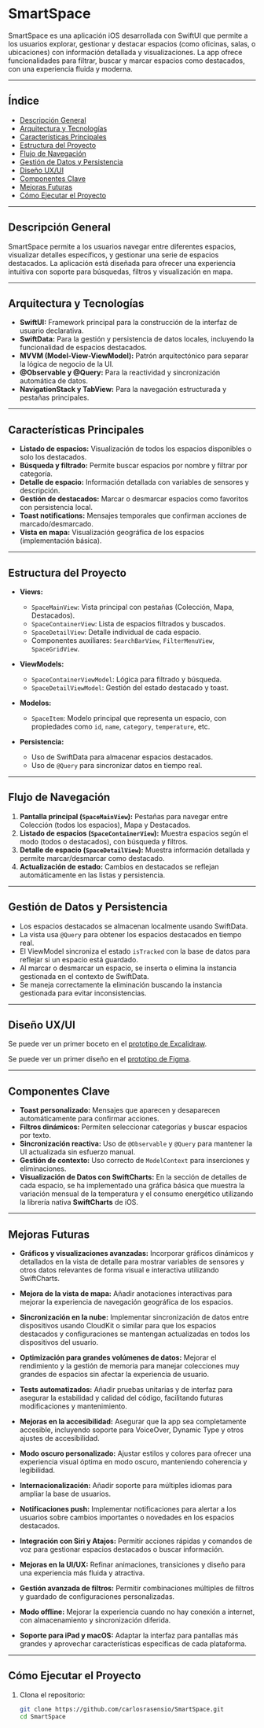 # SmartSpace

SmartSpace es una aplicación iOS desarrollada con SwiftUI que permite a los usuarios explorar, gestionar y destacar espacios (como oficinas, salas, o ubicaciones) con información detallada y visualizaciones. La app ofrece funcionalidades para filtrar, buscar y marcar espacios como destacados, con una experiencia fluida y moderna.

---

## Índice

- [Descripción General](#descripción-general)
- [Arquitectura y Tecnologías](#arquitectura-y-tecnologías)
- [Características Principales](#características-principales)
- [Estructura del Proyecto](#estructura-del-proyecto)
- [Flujo de Navegación](#flujo-de-navegación)
- [Gestión de Datos y Persistencia](#gestión-de-datos-y-persistencia)
- [Diseño UX/UI](#diseño-ux-ui)
- [Componentes Clave](#componentes-clave)
- [Mejoras Futuras](#mejoras-futuras)
- [Cómo Ejecutar el Proyecto](#cómo-ejecutar-el-proyecto)

---

## Descripción General

SmartSpace permite a los usuarios navegar entre diferentes espacios, visualizar detalles específicos, y gestionar una serie de espacios destacados. La aplicación está diseñada para ofrecer una experiencia intuitiva con soporte para búsquedas, filtros y visualización en mapa.

---

## Arquitectura y Tecnologías

- **SwiftUI:** Framework principal para la construcción de la interfaz de usuario declarativa.
- **SwiftData:** Para la gestión y persistencia de datos locales, incluyendo la funcionalidad de espacios destacados.
- **MVVM (Model-View-ViewModel):** Patrón arquitectónico para separar la lógica de negocio de la UI.
- **@Observable y @Query:** Para la reactividad y sincronización automática de datos.
- **NavigationStack y TabView:** Para la navegación estructurada y pestañas principales.

---

## Características Principales

- **Listado de espacios:** Visualización de todos los espacios disponibles o solo los destacados.
- **Búsqueda y filtrado:** Permite buscar espacios por nombre y filtrar por categoría.
- **Detalle de espacio:** Información detallada con variables de sensores y descripción.
- **Gestión de destacados:** Marcar o desmarcar espacios como favoritos con persistencia local.
- **Toast notifications:** Mensajes temporales que confirman acciones de marcado/desmarcado.
- **Vista en mapa:** Visualización geográfica de los espacios (implementación básica).

---

## Estructura del Proyecto

- **Views:**
  - `SpaceMainView`: Vista principal con pestañas (Colección, Mapa, Destacados).
  - `SpaceContainerView`: Lista de espacios filtrados y buscados.
  - `SpaceDetailView`: Detalle individual de cada espacio.
  - Componentes auxiliares: `SearchBarView`, `FilterMenuView`, `SpaceGridView`.
  
- **ViewModels:**
  - `SpaceContainerViewModel`: Lógica para filtrado y búsqueda.
  - `SpaceDetailViewModel`: Gestión del estado destacado y toast.
  
- **Modelos:**
  - `SpaceItem`: Modelo principal que representa un espacio, con propiedades como `id`, `name`, `category`, `temperature`, etc.
  
- **Persistencia:**
  - Uso de SwiftData para almacenar espacios destacados.
  - Uso de `@Query` para sincronizar datos en tiempo real.

---

## Flujo de Navegación

1. **Pantalla principal (`SpaceMainView`):** Pestañas para navegar entre Colección (todos los espacios), Mapa y Destacados.
2. **Listado de espacios (`SpaceContainerView`):** Muestra espacios según el modo (todos o destacados), con búsqueda y filtros.
3. **Detalle de espacio (`SpaceDetailView`):** Muestra información detallada y permite marcar/desmarcar como destacado.
4. **Actualización de estado:** Cambios en destacados se reflejan automáticamente en las listas y persistencia.

---

## Gestión de Datos y Persistencia

- Los espacios destacados se almacenan localmente usando SwiftData.
- La vista usa `@Query` para obtener los espacios destacados en tiempo real.
- El ViewModel sincroniza el estado `isTracked` con la base de datos para reflejar si un espacio está guardado.
- Al marcar o desmarcar un espacio, se inserta o elimina la instancia gestionada en el contexto de SwiftData.
- Se maneja correctamente la eliminación buscando la instancia gestionada para evitar inconsistencias.

---

## Diseño UX/UI

Se puede ver un primer boceto en el [prototipo de Excalidraw](https://excalidraw.com/#json=t2_kt9vINqe7BEaKqVAE0,-SMezT70c_FAdhOeMjLuAw).

Se puede ver un primer diseño en el [prototipo de Figma](https://www.figma.com/make/09sDUowYuZLrX3bXMraj2b/iOS-Location-Collection-App?node-id=0-4&t=tZJtWRKj3hdkJDr4-1).


---

## Componentes Clave

- **Toast personalizado:** Mensajes que aparecen y desaparecen automáticamente para confirmar acciones.
- **Filtros dinámicos:** Permiten seleccionar categorías y buscar espacios por texto.
- **Sincronización reactiva:** Uso de `@Observable` y `@Query` para mantener la UI actualizada sin esfuerzo manual.
- **Gestión de contexto:** Uso correcto de `ModelContext` para inserciones y eliminaciones.
- **Visualización de Datos con SwiftCharts:** En la sección de detalles de cada espacio, se ha implementado una gráfica básica que muestra la variación mensual de la temperatura y el consumo energético utilizando la librería nativa **SwiftCharts** de iOS.

---

## Mejoras Futuras

- **Gráficos y visualizaciones avanzadas:** Incorporar gráficos dinámicos y detallados en la vista de detalle para mostrar variables de sensores y otros datos relevantes de forma visual e interactiva utilizando SwiftCharts.

- **Mejora de la vista de mapa:** Añadir anotaciones interactivas para mejorar la experiencia de navegación geográfica de los espacios.

- **Sincronización en la nube:** Implementar sincronización de datos entre dispositivos usando CloudKit o similar para que los espacios destacados y configuraciones se mantengan actualizadas en todos los dispositivos del usuario.

- **Optimización para grandes volúmenes de datos:** Mejorar el rendimiento y la gestión de memoria para manejar colecciones muy grandes de espacios sin afectar la experiencia de usuario.

- **Tests automatizados:** Añadir pruebas unitarias y de interfaz para asegurar la estabilidad y calidad del código, facilitando futuras modificaciones y mantenimiento.

- **Mejoras en la accesibilidad:** Asegurar que la app sea completamente accesible, incluyendo soporte para VoiceOver, Dynamic Type y otros ajustes de accesibilidad.

- **Modo oscuro personalizado:** Ajustar estilos y colores para ofrecer una experiencia visual óptima en modo oscuro, manteniendo coherencia y legibilidad.

- **Internacionalización:** Añadir soporte para múltiples idiomas para ampliar la base de usuarios.

- **Notificaciones push:** Implementar notificaciones para alertar a los usuarios sobre cambios importantes o novedades en los espacios destacados.

- **Integración con Siri y Atajos:** Permitir acciones rápidas y comandos de voz para gestionar espacios destacados o buscar información.

- **Mejoras en la UI/UX:** Refinar animaciones, transiciones y diseño para una experiencia más fluida y atractiva.

- **Gestión avanzada de filtros:** Permitir combinaciones múltiples de filtros y guardado de configuraciones personalizadas.

- **Modo offline:** Mejorar la experiencia cuando no hay conexión a internet, con almacenamiento y sincronización diferida.

- **Soporte para iPad y macOS:** Adaptar la interfaz para pantallas más grandes y aprovechar características específicas de cada plataforma.

---

## Cómo Ejecutar el Proyecto

1. Clona el repositorio:

   ```bash
   git clone https://github.com/carlosrasensio/SmartSpace.git
   cd SmartSpace